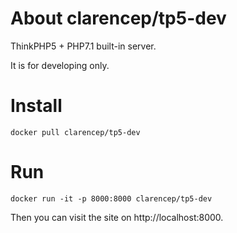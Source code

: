 # About clarencep/tp5-dev

ThinkPHP5 + PHP7.1 built-in server.

It is for developing only.

# Install

```
docker pull clarencep/tp5-dev
```

# Run 

```
docker run -it -p 8000:8000 clarencep/tp5-dev
```

Then you can visit the site on http://localhost:8000.

